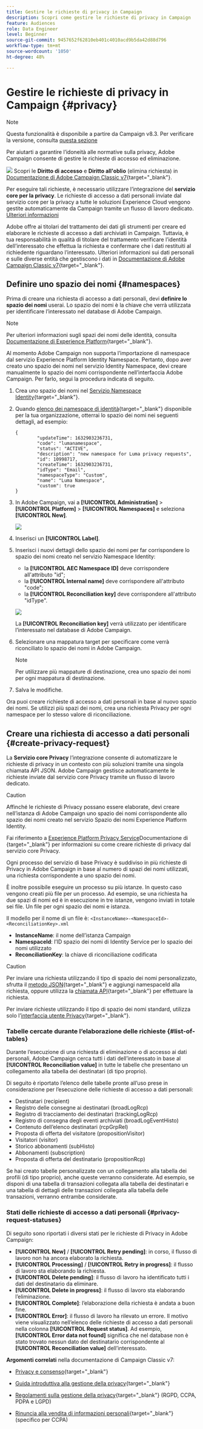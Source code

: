 ```yaml
---
title: Gestire le richieste di privacy in Campaign
description: Scopri come gestire le richieste di privacy in Campaign
feature: Audiences
role: Data Engineer
level: Beginner
source-git-commit: 9457652f62810eb401c4010acd9b5da42d88d796
workflow-type: tm+mt
source-wordcount: '1050'
ht-degree: 48%

---
```


# Gestire le richieste di privacy in Campaign {#privacy}

<!--Adobe Campaign is a powerful tool for collecting and processing large volume of data, including personal information and sensitive data. It is therefore essential that you receive and monitor consent from your recipients.-->

>[!NOTE]
>
>Questa funzionalità è disponibile a partire da Campaign v8.3. Per verificare la versione, consulta [questa sezione](compatibility-matrix.md#how-to-check-your-campaign-version-and-buildversion)

Per aiutarti a garantire l’idoneità alle normative sulla privacy, Adobe Campaign consente di gestire le richieste di accesso ed eliminazione.

![](../assets/do-not-localize/speech.png) Scopri le **Diritto di accesso** e **Diritto all&#39;oblio** (elimina richiesta) in [Documentazione di Adobe Campaign Classic v7](https://experienceleague.adobe.com/docs/campaign-classic/using/getting-started/privacy/privacy-management.html#right-access-forgotten){target=&quot;_blank&quot;}.

Per eseguire tali richieste, è necessario utilizzare l’integrazione del **servizio core per la privacy**. Le richieste di accesso a dati personali inviate dal servizio core per la privacy a tutte le soluzioni Experience Cloud vengono gestite automaticamente da Campaign tramite un flusso di lavoro dedicato. [Ulteriori informazioni](#create-privacy-request)

Adobe offre ai titolari del trattamento dei dati gli strumenti per creare ed elaborare le richieste di accesso a dati archiviati in Campaign. Tuttavia, è tua responsabilità in qualità di titolare del trattamento verificare l’identità dell’interessato che effettua la richiesta e confermare che i dati restituiti al richiedente riguardano l’interessato. Ulteriori informazioni sui dati personali e sulle diverse entità che gestiscono i dati in [Documentazione di Adobe Campaign Classic v7](https://experienceleague.adobe.com/docs/campaign-classic/using/getting-started/privacy/privacy-and-recommendations.html#personal-data){target=&quot;_blank&quot;}.

## Definire uno spazio dei nomi {#namespaces}

Prima di creare una richiesta di accesso a dati personali, devi **definire lo spazio dei nomi** userai. Lo spazio dei nomi è la chiave che verrà utilizzata per identificare l’interessato nel database di Adobe Campaign.

>[!NOTE]
>
>Per ulteriori informazioni sugli spazi dei nomi delle identità, consulta [Documentazione di Experience Platform](https://experienceleague.adobe.com/docs/experience-platform/identity/namespaces.html){target=&quot;_blank&quot;}.

Al momento Adobe Campaign non supporta l’importazione di namespace dal servizio Experience Platform Identity Namespace. Pertanto, dopo aver creato uno spazio dei nomi nel servizio Identity Namespace, devi creare manualmente lo spazio dei nomi corrispondente nell’interfaccia Adobe Campaign. Per farlo, segui la procedura indicata di seguito.

<!--v7?
Three namespaces are available out-of-the-box: email, phone and mobile phone. If you need a different namespace (a recipient custom field, for example), you can create a new one from **[!UICONTROL Administration]** > **[!UICONTROL Platform]** > **[!UICONTROL Namespaces]**.

>[!NOTE]
>
>For optimal performance, it is recommended to use out-of-the-box namespaces.
-->

1. Crea uno spazio dei nomi nel [Servizio Namespace Identity](https://developer.adobe.com/experience-platform-apis/references/identity-service/#tag/Identity-Namespace){target=&quot;_blank&quot;}.

1. Quando [elenco dei namespace di identità](https://developer.adobe.com/experience-platform-apis/references/identity-service/#operation/getIdNamespaces){target=&quot;_blank&quot;} disponibile per la tua organizzazione, otterrai lo spazio dei nomi nei seguenti dettagli, ad esempio:

   ```
   {
           "updateTime": 1632903236731,
           "code": "lumanamespace",
           "status": "ACTIVE",
           "description": "new namespace for Luma privacy requests",
           "id": 10998717,
           "createTime": 1632903236731,
           "idType": "Email",
           "namespaceType": "Custom",
           "name": "Luma Namespace",
           "custom": true
   }
   ```

1. In Adobe Campaign, vai a **[!UICONTROL Administration]** > **[!UICONTROL Platform]** > **[!UICONTROL Namespaces]** e seleziona **[!UICONTROL New]**.

   ![](assets/privacy-namespaces-new.png)

1. Inserisci un **[!UICONTROL Label]**.

1. Inserisci i nuovi dettagli dello spazio dei nomi per far corrispondere lo spazio dei nomi creato nel servizio Namespace Identity:

   * la **[!UICONTROL AEC Namespace ID]** deve corrispondere all&#39;attributo &quot;id&quot;;
   * la **[!UICONTROL Internal name]** deve corrispondere all&#39;attributo &quot;code&quot;;
   * la **[!UICONTROL Reconciliation key]** deve corrispondere all&#39;attributo &quot;idType&quot;.

   ![](assets/privacy-namespaces-details.png)

   La **[!UICONTROL Reconciliation key]** verrà utilizzato per identificare l’interessato nel database di Adobe Campaign.

1. Selezionare una mappatura target <!--(**[!UICONTROL Recipients]**, **[!UICONTROL Real time event]** or **[!UICONTROL Subscriptions]**)--> per specificare come verrà riconciliato lo spazio dei nomi in Adobe Campaign.

   >[!NOTE]
   >
   >    Per utilizzare più mappature di destinazione, crea uno spazio dei nomi per ogni mappatura di destinazione.

1. Salva le modifiche.

Ora puoi creare richieste di accesso a dati personali in base al nuovo spazio dei nomi. Se utilizzi più spazi dei nomi, crea una richiesta Privacy per ogni namespace per lo stesso valore di riconciliazione.

## Creare una richiesta di accesso a dati personali {#create-privacy-request}

La **Servizio core Privacy** l’integrazione consente di automatizzare le richieste di privacy in un contesto con più soluzioni tramite una singola chiamata API JSON. Adobe Campaign gestisce automaticamente le richieste inviate dal servizio core Privacy tramite un flusso di lavoro dedicato.

>[!CAUTION]
>
>Affinché le richieste di Privacy possano essere elaborate, devi creare nell’istanza di Adobe Campaign uno spazio dei nomi corrispondente allo spazio dei nomi creato nel servizio Spazio dei nomi Experience Platform Identity.

Fai riferimento a [Experience Platform Privacy Service](https://experienceleague.adobe.com/docs/experience-platform/privacy/home.html?lang=it)Documentazione di {target=&quot;_blank&quot;} per informazioni su come creare richieste di privacy dal servizio core Privacy.

Ogni processo del servizio di base Privacy è suddiviso in più richieste di Privacy in Adobe Campaign in base al numero di spazi dei nomi utilizzati, una richiesta corrispondente a uno spazio dei nomi.

È inoltre possibile eseguire un processo su più istanze. In questo caso vengono creati più file per un processo. Ad esempio, se una richiesta ha due spazi di nomi ed è in esecuzione in tre istanze, vengono inviati in totale sei file. Un file per ogni spazio dei nomi e istanza.

Il modello per il nome di un file è: `<InstanceName>-<NamespaceId>-<ReconciliationKey>.xml`

* **InstanceName**: il nome dell’istanza Campaign
* **NamespaceId**: l’ID spazio dei nomi di Identity Service per lo spazio dei nomi utilizzato
* **ReconciliationKey**: la chiave di riconciliazione codificata

>[!CAUTION]
>
>Per inviare una richiesta utilizzando il tipo di spazio dei nomi personalizzato, sfrutta il [metodo JSON](https://experienceleague.adobe.com/docs/experience-platform/privacy/ui/user-guide.html?lang=it#json){target=&quot;_blank&quot;} e aggiungi namespaceId alla richiesta, oppure utilizza la [chiamata API](https://experienceleague.adobe.com/docs/experience-platform/privacy/api/privacy-jobs.html?lang=it#access-delete){target=&quot;_blank&quot;} per effettuare la richiesta.
>
>Per inviare richieste utilizzando il tipo di spazio dei nomi standard, utilizza solo l’[interfaccia utente Privacy](https://experienceleague.adobe.com/docs/experience-platform/privacy/ui/user-guide.html?lang=it#request-builder){target=&quot;_blank&quot;}.

### Tabelle cercate durante l’elaborazione delle richieste {#list-of-tables}

Durante l’esecuzione di una richiesta di eliminazione o di accesso ai dati personali, Adobe Campaign cerca tutti i dati dell’interessato in base al **[!UICONTROL Reconciliation value]** in tutte le tabelle che presentano un collegamento alla tabella dei destinatari (di tipo proprio).

Di seguito è riportato l’elenco delle tabelle pronte all’uso prese in considerazione per l’esecuzione delle richieste di accesso a dati personali:

* Destinatari (recipient)
* Registro delle consegne ai destinatari (broadLogRcp)
* Registro di tracciamento dei destinatari (trackingLogRcp)
* Registro di consegna degli eventi archiviati (broadLogEventHisto)
* Contenuto dell’elenco destinatari (rcpGrpRel)
* Proposta di offerta del visitatore (propositionVisitor)
* Visitatori (visitor)
* Storico abbonamenti (subHisto)
* Abbonamenti (subscription)
* Proposta di offerta del destinatario (propositionRcp)

Se hai creato tabelle personalizzate con un collegamento alla tabella dei profili (di tipo proprio), anche queste verranno considerate. Ad esempio, se disponi di una tabella di transazioni collegata alla tabella dei destinatari e una tabella di dettagli delle transazioni collegata alla tabella delle transazioni, verranno entrambe considerate.
<!--
>[!CAUTION]
>
>If you perform Privacy batch requests using profile deletion workflows, please take into consideration the following remarks:
>* Profile deletion via workflows do not process children tables.
>* You need to handle the deletion for all the children tables.
>* Adobe recommends that you create an ETL workflow that add the lines to delete in the Privacy Access table and let the **[!UICONTROL Delete privacy requests data]** workflow perform the deletion. We suggest to limit to 200 profiles per day to delete for performance reasons.-->

### Stati delle richieste di accesso a dati personali {#privacy-request-statuses}

Di seguito sono riportati i diversi stati per le richieste di Privacy in Adobe Campaign:

* **[!UICONTROL New]** / **[!UICONTROL Retry pending]**: in corso, il flusso di lavoro non ha ancora elaborato la richiesta.
* **[!UICONTROL Processing]** / **[!UICONTROL Retry in progress]**: il flusso di lavoro sta elaborando la richiesta.
* **[!UICONTROL Delete pending]**: il flusso di lavoro ha identificato tutti i dati del destinatario da eliminare.
* **[!UICONTROL Delete in progress]**: il flusso di lavoro sta elaborando l’eliminazione.
* **[!UICONTROL Complete]**: l’elaborazione della richiesta è andata a buon fine.
* **[!UICONTROL Error]**: il flusso di lavoro ha rilevato un errore. Il motivo viene visualizzato nell’elenco delle richieste di accesso a dati personali nella colonna **[!UICONTROL Request status]**. Ad esempio, **[!UICONTROL Error data not found]** significa che nel database non è stato trovato nessun dato del destinatario corrispondente al **[!UICONTROL Reconciliation value]** dell’interessato.

**Argomenti correlati** nella documentazione di Campaign Classic v7:

* [Privacy e consenso](https://experienceleague.adobe.com/docs/campaign-classic/using/getting-started/privacy/privacy-and-recommendations.html){target=&quot;_blank&quot;}

* [Guida introduttiva alla gestione della privacy](https://experienceleague.adobe.com/docs/campaign-classic/using/getting-started/privacy/privacy-management.html){target=&quot;_blank&quot;}

* [Regolamenti sulla gestione della privacy](https://experienceleague.adobe.com/docs/campaign-classic/using/getting-started/privacy/privacy-management.html#privacy-management-regulations){target=&quot;_blank&quot;} (RGPD, CCPA, PDPA e LGPD)

* [Rinuncia alla vendita di informazioni personali](https://experienceleague.adobe.com/docs/campaign-classic/using/getting-started/privacy/privacy-requests/privacy-requests-ccpa.html){target=&quot;_blank&quot;} (specifico per CCPA)